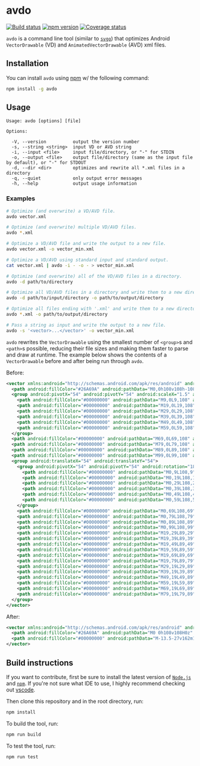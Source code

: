 # avdo

[![Build status][travis-badge]][travis-badge-url]
[![npm version][npm-badge]][npm-badge-url]
[![Coverage status][coveralls-badge]][coveralls-badge-url]

`avdo` is a command line tool (similar to [`svgo`][svgo]) that optimizes Android
`VectorDrawable` (VD) and `AnimatedVectorDrawable` (AVD) xml files.

## Installation

You can install `avdo` using [npm][npm] w/ the following command:

```sh
npm install -g avdo
```

## Usage

```text
Usage: avdo [options] [file]

Options:

  -V, --version          output the version number
  -s, --string <string>  input VD or AVD string
  -i, --input <file>     input file/directory, or "-" for STDIN
  -o, --output <file>    output file/directory (same as the input file by default), or "-" for STDOUT
  -d, --dir <dir>        optimizes and rewrite all *.xml files in a directory
  -q, --quiet            only output error messages
  -h, --help             output usage information
```

### Examples

```sh
# Optimize (and overwrite) a VD/AVD file.
avdo vector.xml

# Optimize (and overwrite) multiple VD/AVD files.
avdo *.xml

# Optimize a VD/AVD file and write the output to a new file.
avdo vector.xml -o vector_min.xml

# Optimize a VD/AVD using standard input and standard output.
cat vector.xml | avdo -i - -o - > vector_min.xml

# Optimize (and overwrite) all of the VD/AVD files in a directory.
avdo -d path/to/directory

# Optimize all VD/AVD files in a directory and write them to a new directory.
avdo -d path/to/input/directory -o path/to/output/directory

# Optimize all files ending with '.xml' and write them to a new directory.
avdo *.xml -o path/to/output/directory

# Pass a string as input and write the output to a new file.
avdo -s '<vector>...</vector>' -o vector_min.xml
```

`avdo` rewrites the `VectorDrawable` using the smallest number of `<group>`s and `<path>`s possible, reducing their file sizes and making them faster to parse and draw at runtime. The example below shows the contents of a `VectorDrawable` before and after being run through `avdo`.

Before:

```xml
<vector xmlns:android="http://schemas.android.com/apk/res/android" android:width="108dp" android:height="108dp" android:viewportHeight="108" android:viewportWidth="108">
  <path android:fillColor="#26A69A" android:pathData="M0,0h108v108h-108z" />
  <group android:pivotX="54" android:pivotY="54" android:scaleX="1.5" android:scaleY="1.5">
    <path android:fillColor="#00000000" android:pathData="M9,0L9,108" android:strokeColor="#33FFFFFF" android:strokeWidth="0.8" />
    <path android:fillColor="#00000000" android:pathData="M19,0L19,108" android:strokeColor="#33FFFFFF" android:strokeWidth="0.8" />
    <path android:fillColor="#00000000" android:pathData="M29,0L29,108" android:strokeColor="#33FFFFFF" android:strokeWidth="0.8" />
    <path android:fillColor="#00000000" android:pathData="M39,0L39,108" android:strokeColor="#33FFFFFF" android:strokeWidth="0.8" />
    <path android:fillColor="#00000000" android:pathData="M49,0L49,108" android:strokeColor="#33FFFFFF" android:strokeWidth="0.8" />
    <path android:fillColor="#00000000" android:pathData="M59,0L59,108" android:strokeColor="#33FFFFFF" android:strokeWidth="0.8" />
  </group>
  <path android:fillColor="#00000000" android:pathData="M69,0L69,108" android:strokeColor="#33FFFFFF" android:strokeWidth="0.8" />
  <path android:fillColor="#00000000" android:pathData="M79,0L79,108" android:strokeColor="#33FFFFFF" android:strokeWidth="0.8" />
  <path android:fillColor="#00000000" android:pathData="M89,0L89,108" android:strokeColor="#33FFFFFF" android:strokeWidth="0.8" />
  <path android:fillColor="#00000000" android:pathData="M99,0L99,108" android:strokeColor="#33FFFFFF" android:strokeWidth="0.8" />
  <group android:translateX="54" android:translateY="54">
    <group android:pivotX="54" android:pivotY="54" android:rotation="180">
      <path android:fillColor="#00000000" android:pathData="M0,9L108,9" android:strokeColor="#33FFFFFF" android:strokeWidth="0.8" />
      <path android:fillColor="#00000000" android:pathData="M0,19L108,19" android:strokeColor="#33FFFFFF" android:strokeWidth="0.8" />
      <path android:fillColor="#00000000" android:pathData="M0,29L108,29" android:strokeColor="#33FFFFFF" android:strokeWidth="0.8" />
      <path android:fillColor="#00000000" android:pathData="M0,39L108,39" android:strokeColor="#33FFFFFF" android:strokeWidth="0.8" />
      <path android:fillColor="#00000000" android:pathData="M0,49L108,49" android:strokeColor="#33FFFFFF" android:strokeWidth="0.8" />
      <path android:fillColor="#00000000" android:pathData="M0,59L108,59" android:strokeColor="#33FFFFFF" android:strokeWidth="0.8" />
    </group>
    <path android:fillColor="#00000000" android:pathData="M0,69L108,69" android:strokeColor="#33FFFFFF" android:strokeWidth="0.8" />
    <path android:fillColor="#00000000" android:pathData="M0,79L108,79" android:strokeColor="#33FFFFFF" android:strokeWidth="0.8" />
    <path android:fillColor="#00000000" android:pathData="M0,89L108,89" android:strokeColor="#33FFFFFF" android:strokeWidth="0.8" />
    <path android:fillColor="#00000000" android:pathData="M0,99L108,99" android:strokeColor="#33FFFFFF" android:strokeWidth="0.8" />
    <path android:fillColor="#00000000" android:pathData="M19,29L89,29" android:strokeColor="#33FFFFFF" android:strokeWidth="0.8" />
    <path android:fillColor="#00000000" android:pathData="M19,39L89,39" android:strokeColor="#33FFFFFF" android:strokeWidth="0.8" />
    <path android:fillColor="#00000000" android:pathData="M19,49L89,49" android:strokeColor="#33FFFFFF" android:strokeWidth="0.8" />
    <path android:fillColor="#00000000" android:pathData="M19,59L89,59" android:strokeColor="#33FFFFFF" android:strokeWidth="0.8" />
    <path android:fillColor="#00000000" android:pathData="M19,69L89,69" android:strokeColor="#33FFFFFF" android:strokeWidth="0.8" />
    <path android:fillColor="#00000000" android:pathData="M19,79L89,79" android:strokeColor="#33FFFFFF" android:strokeWidth="0.8" />
    <path android:fillColor="#00000000" android:pathData="M29,19L29,89" android:strokeColor="#33FFFFFF" android:strokeWidth="0.8" />
    <path android:fillColor="#00000000" android:pathData="M39,19L39,89" android:strokeColor="#33FFFFFF" android:strokeWidth="0.8" />
    <path android:fillColor="#00000000" android:pathData="M49,19L49,89" android:strokeColor="#33FFFFFF" android:strokeWidth="0.8" />
    <path android:fillColor="#00000000" android:pathData="M59,19L59,89" android:strokeColor="#33FFFFFF" android:strokeWidth="0.8" />
    <path android:fillColor="#00000000" android:pathData="M69,19L69,89" android:strokeColor="#33FFFFFF" android:strokeWidth="0.8" />
    <path android:fillColor="#00000000" android:pathData="M79,19L79,89" android:strokeColor="#33FFFFFF" android:strokeWidth="0.8" />
  </group>
</vector>
```

After:

```xml
<vector xmlns:android="http://schemas.android.com/apk/res/android" android:width="108dp" android:height="108dp" android:viewportHeight="108" android:viewportWidth="108">
  <path android:fillColor="#26A69A" android:pathData="M0 0h108v108H0z" />
  <path android:fillColor="#00000000" android:pathData="M-13.5-27v162m15-162v162m15-162v162m15-162v162m15-162v162m15-162v162M69 0v108M79 0v108M89 0v108M99 0v108m63 63h108m-108 10h108m-108 10h108m-108 10h108m-108 10h108m-108 10h108M54 123h108M54 133h108M54 143h108M54 153h108M73 83h70M73 93h70m-70 10h70m-70 10h70m-70 10h70m-70 10h70M83 73v70m10-70v70m10-70v70m10-70v70m10-70v70m10-70v70" android:strokeColor="#33FFFFFF" android:strokeWidth="0.8" />
</vector>
```

## Build instructions

If you want to contribute, first be sure to install the latest version of
[`Node.js`](https://nodejs.org/) and [`npm`](https://www.npmjs.com/).
If you're not sure what IDE to use, I highly recommend checking out
[vscode][vscode].

Then clone this repository and in the root directory, run:

```sh
npm install
```

To build the tool, run:

```sh
npm run build
```

To test the tool, run:

```sh
npm run test
```

  [travis-badge]: https://travis-ci.org/alexjlockwood/avdo.svg?branch=master
  [travis-badge-url]: https://travis-ci.org/alexjlockwood/avdo
  [coveralls-badge]: https://coveralls.io/repos/github/alexjlockwood/avdo/badge.svg?branch=master
  [coveralls-badge-url]: https://coveralls.io/github/alexjlockwood/avdo?branch=master
  [npm-badge]: https://badge.fury.io/js/avdo.svg
  [npm-badge-url]: https://www.npmjs.com/package/avdo
  [svgo]: https://github.com/svg/svgo
  [vscode]: https://code.visualstudio.com/
  [npm]: https://www.npmjs.com/get-npm
